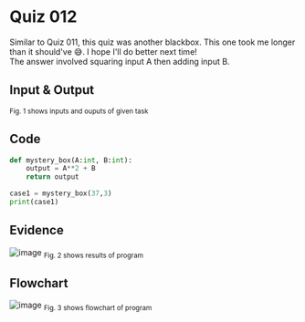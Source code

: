 # Quiz 012
Similar to Quiz 011, this quiz was another blackbox. This one took me longer than it should've 😅. I hope I'll do better next time!  
The answer involved squaring input A then adding input B.

## Input & Output
<sub>Fig. 1 shows inputs and ouputs of given task

## Code

```py
def mystery_box(A:int, B:int):
    output = A**2 + B
    return output

case1 = mystery_box(37,3)
print(case1)
```

## Evidence
![image](https://github.com/Amine-Itani/Unit-1/assets/123438294/5c1e85be-756b-461e-bc5b-ac7c1bec52eb)
<sub>Fig. 2 shows results of program

## Flowchart
![image](https://github.com/Amine-Itani/Unit-1/assets/123438294/6303f32a-7825-4fa4-a4ff-9df78e9ca739)
<sub>Fig. 3 shows flowchart of program
